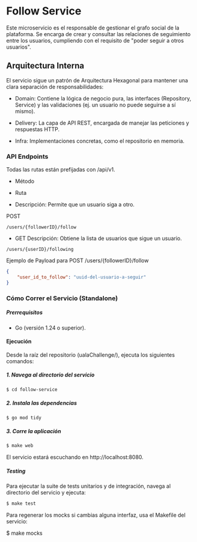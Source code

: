 # Follow Service
Este microservicio es el responsable de gestionar el grafo social de la plataforma. Se encarga de crear y consultar las relaciones de seguimiento entre los usuarios, cumpliendo con el requisito de "poder seguir a otros usuarios".

## Arquitectura Interna
El servicio sigue un patrón de Arquitectura Hexagonal para mantener una clara separación de responsabilidades:

* Domain: Contiene la lógica de negocio pura, las interfaces (Repository, Service) y las validaciones (ej. un usuario no puede seguirse a sí mismo).

* Delivery: La capa de API REST, encargada de manejar las peticiones y respuestas HTTP.

* Infra: Implementaciones concretas, como el repositorio en memoria.

### API Endpoints
Todas las rutas están prefijadas con /api/v1.

* Método

* Ruta

* Descripción: Permite que un usuario siga a otro.

POST

```
/users/{followerID}/follow
```

* GET
Descripción: Obtiene la lista de usuarios que sigue un usuario.
```
/users/{userID}/following
```


Ejemplo de Payload para POST /users/{followerID}/follow
```json
{
    "user_id_to_follow": "uuid-del-usuario-a-seguir"
}
```

### Cómo Correr el Servicio (Standalone)
##### Prerrequisitos
* Go (versión 1.24 o superior).

#### Ejecución
Desde la raíz del repositorio (ualaChallenge/), ejecuta los siguientes comandos:

##### 1. Navega al directorio del servicio
```bash
$ cd follow-service
```

##### 2. Instala las dependencias
```bash
$ go mod tidy
```

##### 3. Corre la aplicación
```bash
$ make web
```
El servicio estará escuchando en http://localhost:8080.

##### Testing
Para ejecutar la suite de tests unitarios y de integración, navega al directorio del servicio y ejecuta:

```bash
$ make test
```
Para regenerar los mocks si cambias alguna interfaz, usa el Makefile del servicio:

$ make mocks
